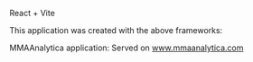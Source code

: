 React + Vite

This application was created with the above frameworks:

MMAAnalytica application:
Served on www.mmaanalytica.com
